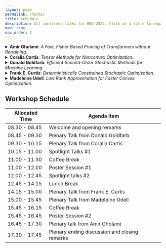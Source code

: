 ```yaml
---
layout: page
permalink: /talks/
title: schedule
description: All confirmed talks for HOO-2022. Click on a title to expand the abstract.
nav: true
nav_order: 2
---
```


<details>
  <summary> <b>Amir Gholami</b>: <i>A Fast, Fisher Based Pruning of Transformers without Retraining.</i> </summary>
  
Pruning is an effective way to reduce the huge inference cost of large Transformer models. However, prior work on model pruning requires retraining the model. This can add high cost and complexity to model deployment, making it difficult to use in many practical situations. To address this, we propose a fast post- training pruning framework for Transformers that does not require any retraining. Given a resource constraint and a sample dataset, our framework automatically prunes the Transformer model using structured sparsity methods. To retain high accuracy without retraining, we introduce three novel techniques: (i) a lightweight mask search algorithm that finds which heads and filters to prune based on the Fisher information; (ii) mask rearrangement that complements the search algorithm; and (iii) mask tuning that reconstructs the output activations for each layer. We apply our method to BERT-BASE and DistilBERT, and we evaluate its effectiveness on GLUE and SQuAD benchmarks. Our framework achieves up to 2.0x reduction in FLOPs and 1.56x speedup in inference latency, while maintaining < 1\% loss in accuracy. Importantly, our framework prunes Transformers in less than 3 minutes on a single GPU, which is over two orders of magnitude faster than existing pruning approaches that retrain. 
</details>


<details>
  <summary> <b>Coralia Cartis</b>: <i>Tensor Methods for Nonconvex Optimization.</i> </summary>
  
We consider the advantages of having and incorporating higher- (than second-) order derivative information inside regularization frameworks, generating higher-order regularization algorithms that have better complexity, universal properties and can certify higher-order criticality of candidate solutions. Time permitting, we also discuss inexact settings where problem information and smoothness assumptions are weakened, without affecting the algorithms’ complexity. Efficient solution of some higher-order polynomial subproblems will also be discussed. 
</details>
  
<details>
  <summary> <b>Donald Goldfarb</b>: <i>Efficient Second-Order Stochastic Methods for Machine Learning.</i> </summary>
  
Our talk focuses on training Deep Neural Networks (DNNs), which due to the enormous number of parameters current DNNs have, using the Hessian matrix or a full approximation to it in a second-order method is prohibitive, both in terms of memory requirements and computational cost per iteration. Hence, to be practical, layer-wise block-diagonal approximations to these matrices are usually used.  Here we describe second-order quasi-Newton (QN), natural gradient (NG), and generalized Gauss-Newton (GGN) methods of this type that are competitive with and often outperform first-order methods. These methods include those that use layer-wise (i) Kronecker-factored BFGS and L-BFGS QN approximations, (ii) tensor normal covariance and (iii) mini-block Fisher matrix approximations, and (iv) Sherman-Morrison-Woodbury based variants of NG and GGN methods.
</details>

<details>
  <summary> <b>Frank E. Curtis</b>: <i>Deterministically Constrained Stochastic Optimization.</i> </summary>
  
This talk highlights the recent work by my research group on the design, analysis, and implementation of algorithms for solving continuous nonlinear optimization problems that involve a stochastic objective function and deterministic constraints.  We will focus on our sequential quadratic optimization (commonly known as SQP) methods for cases when the constraints are defined by nonlinear systems of equations and inequalities.  Our methods are applicable for solving various types of problems, such as for training machine learning (e.g., deep learning) models with constraints.  Our work focuses on the "fully stochastic" regime in which only stochastic gradient estimates are employed, for which we have derived convergence-in-expectation results and worst-case iteration complexity bounds that are on par with stochastic gradient methods for the unconstrained setting. We will also discuss the various extensions that my group is exploring.
</details>

<details>
  <summary> <b>Madeleine Udell</b>: <i>Low Rank Approximation for Faster Convex Optimization.</i> </summary>
  
Low rank structure is pervasive in real-world datasets. This talk shows how to accelerate the solution of fundamental computational problems, including eigenvalue decomposition, linear system solves, and composite convex optimization,by exploiting this low rank structure. We present a simple and efficient method for approximate top eigendecomposition based on randomized numerical linear algebra. Armed with this primitive, we design a new randomized preconditioner for the conjugate gradient method, and a method called NysADMM, based on the inexact alternating directions method of multipliers, for composite convex optimization. These methods come with strong theoretical and numerical support. Indeed, a simple implementation of NysADMM solves important large-scale statistical problems like lasso, logistic regression, and support vector machines 2--58x faster than standard solvers.
</details>
  
## **Workshop Schedule**
  
| **Allocated Time** | **Agenda Item**                               |
|--------------------|-----------------------------------------------|
| 08.30 - 08.45      | Welcome and opening remarks                   |
| 08.45 - 09.30      | Plenary Talk from  Donald Goldfarb            |
| 09.30 - 10.15      | Plenary Talk from Coralia Cartis              |
| 10.15 - 11.00      | Spotlight Talks \#1                           |
| 11.00 - 11.30      | Coffee Break                                  |
| 11.00 - 12.00      | Poster Session  \#1                           |
| 12.00 - 12.45      | Spotlight talks \#2                           |
| 12.45 - 14.15      | Lunch Break                                   |
| 14.15 - 15.00      | Plenary Talk from Frank E. Curtis             |
| 15.00 - 15.45      | Plenary Talk from Madeleine Udell             |
| 15.45 - 16.15      | Coffee Break                                  |
| 15.45 - 16.45      | Poster Session \#2                            |
| 16.45 - 17.30      | Plenary talk from  Amir Gholami               |
| 17.30 - 17.45      | Plenary ending discussion and closing remarks |

